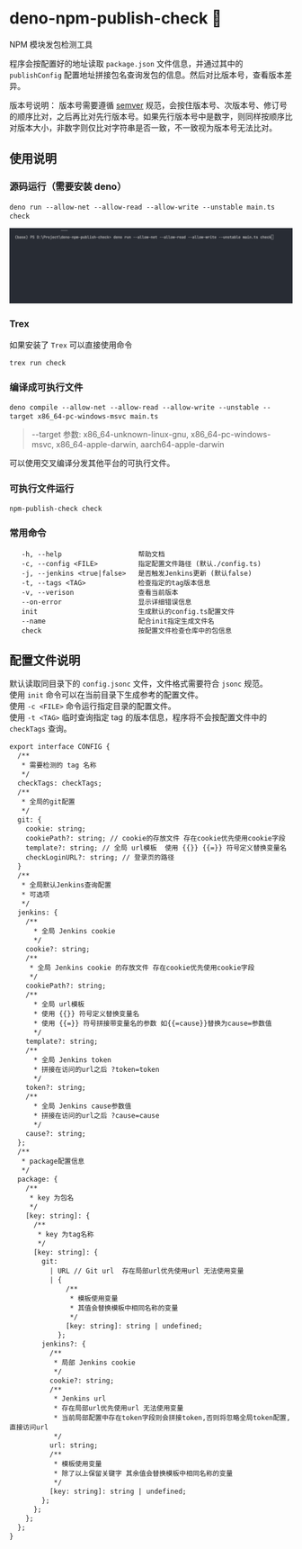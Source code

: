 # deno-npm-publish-check 🦕

NPM 模块发包检测工具

程序会按配置好的地址读取 `package.json` 文件信息，并通过其中的 `publishConfig` 配置地址拼接包名查询发包的信息。然后对比版本号，查看版本差异。

版本号说明：
版本号需要遵循 [semver](https://semver.org/lang/zh-CN/) 规范，会按住版本号、次版本号、修订号的顺序比对，之后再比对先行版本号。如果先行版本号中是数字，则同样按顺序比对版本大小，非数字则仅比对字符串是否一致，不一致视为版本号无法比对。

## 使用说明

### 源码运行（需要安装 deno）

```
deno run --allow-net --allow-read --allow-write --unstable main.ts check
```

![check](./check.gif)

### Trex

如果安装了 `Trex` 可以直接使用命令

```
trex run check
```

### 编译成可执行文件

```
deno compile --allow-net --allow-read --allow-write --unstable --target x86_64-pc-windows-msvc main.ts
```

> --target 参数: x86_64-unknown-linux-gnu, x86_64-pc-windows-msvc, x86_64-apple-darwin, aarch64-apple-darwin

可以使用交叉编译分发其他平台的可执行文件。

### 可执行文件运行

```
npm-publish-check check
```

### 常用命令

```
   -h, --help                   帮助文档
   -c, --config <FILE>          指定配置文件路径 (默认./config.ts)
   -j, --jenkins <true|false>   是否触发Jenkins更新 (默认false)
   -t, --tags <TAG>             检查指定的tag版本信息
   -v, --verison                查看当前版本
   --on-error                   显示详细错误信息
   init                         生成默认的config.ts配置文件
   --name                       配合init指定生成文件名
   check                        按配置文件检查仓库中的包信息
```

## 配置文件说明

默认读取同目录下的 `config.jsonc` 文件，文件格式需要符合 `jsonc` 规范。  
使用 `init` 命令可以在当前目录下生成参考的配置文件。  
使用 `-c <FILE>` 命令运行指定目录的配置文件。  
使用 `-t <TAG>` 临时查询指定 tag 的版本信息，程序将不会按配置文件中的 `checkTags` 查询。

```
export interface CONFIG {
  /**
   * 需要检测的 tag 名称
   */
  checkTags: checkTags;
  /**
   * 全局的git配置
   */
  git: {
    cookie: string;
    cookiePath?: string; // cookie的存放文件 存在cookie优先使用cookie字段
    template?: string; // 全局 url模板  使用 {{}} {{=}} 符号定义替换变量名
    checkLoginURL?: string; // 登录页的路径
  }
  /**
   * 全局默认Jenkins查询配置
   * 可选项
   */
  jenkins: {
    /**
      * 全局 Jenkins cookie
      */
    cookie?: string;
    /**
     * 全局 Jenkins cookie 的存放文件 存在cookie优先使用cookie字段
     */
    cookiePath?: string;
    /**
      * 全局 url模板
      * 使用 {{}} 符号定义替换变量名
      * 使用 {{=}} 符号拼接带变量名的参数 如{{=cause}}替换为cause=参数值
      */
    template?: string;
    /**
      * 全局 Jenkins token
      * 拼接在访问的url之后 ?token=token
      */
    token?: string;
    /**
      * 全局 Jenkins cause参数值
      * 拼接在访问的url之后 ?cause=cause
      */
    cause?: string;
  };
  /**
   * package配置信息
   */
  package: {
    /**
     * key 为包名
     */
    [key: string]: {
      /**
       * key 为tag名称
       */
      [key: string]: {
        git:
          | URL // Git url  存在局部url优先使用url 无法使用变量
          | {
              /**
               * 模板使用变量
               * 其值会替换模板中相同名称的变量
               */
              [key: string]: string | undefined;
            };
        jenkins?: {
          /**
           * 局部 Jenkins cookie
           */
          cookie?: string;
          /**
           * Jenkins url
           * 存在局部url优先使用url 无法使用变量
           * 当前局部配置中存在token字段则会拼接token,否则将忽略全局token配置,直接访问url
           */
          url: string;
          /**
           * 模板使用变量
           * 除了以上保留关键字 其余值会替换模板中相同名称的变量
           */
          [key: string]: string | undefined;
        };
      };
    };
  };
}
```
